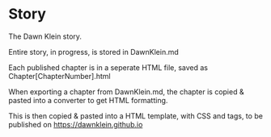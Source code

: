 # Story
The Dawn Klein story.

Entire story, in progress, is stored in DawnKlein.md

Each published chapter is in a seperate HTML file, saved as Chapter[ChapterNumber].html

When exporting a chapter from DawnKlein.md, the chapter is copied & pasted into a converter to get HTML formatting.

This is then copied & pasted into a HTML template, with CSS and <head> tags, to be published on https://dawnklein.github.io